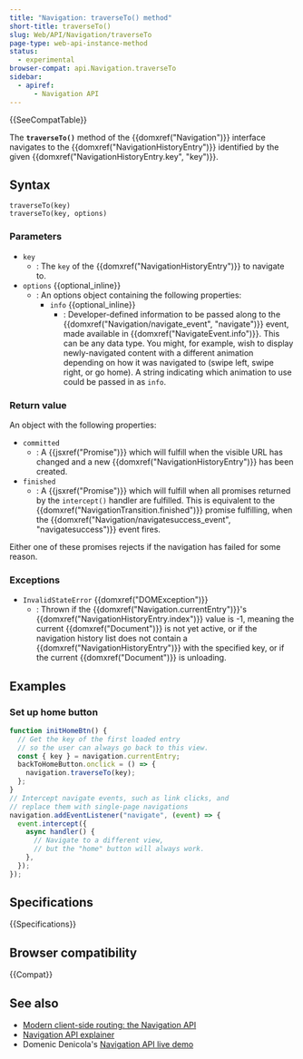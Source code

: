 ```yaml
---
title: "Navigation: traverseTo() method"
short-title: traverseTo()
slug: Web/API/Navigation/traverseTo
page-type: web-api-instance-method
status:
  - experimental
browser-compat: api.Navigation.traverseTo
sidebar:
  - apiref:
      - Navigation API
---
```


{{SeeCompatTable}}

The **`traverseTo()`** method of the {{domxref("Navigation")}} interface navigates to the {{domxref("NavigationHistoryEntry")}} identified by the given {{domxref("NavigationHistoryEntry.key", "key")}}.

## Syntax

```js-nolint
traverseTo(key)
traverseTo(key, options)
```

### Parameters

- `key`
  - : The `key` of the {{domxref("NavigationHistoryEntry")}} to navigate to.
- `options` {{optional_inline}}
  - : An options object containing the following properties:
    - `info` {{optional_inline}}
      - : Developer-defined information to be passed along to the {{domxref("Navigation/navigate_event", "navigate")}} event, made available in {{domxref("NavigateEvent.info")}}. This can be any data type. You might, for example, wish to display newly-navigated content with a different animation depending on how it was navigated to (swipe left, swipe right, or go home). A string indicating which animation to use could be passed in as `info`.

### Return value

An object with the following properties:

- `committed`
  - : A {{jsxref("Promise")}} which will fulfill when the visible URL has changed and a new {{domxref("NavigationHistoryEntry")}} has been created.
- `finished`
  - : A {{jsxref("Promise")}} which will fulfill when all promises returned by the `intercept()` handler are fulfilled. This is equivalent to the {{domxref("NavigationTransition.finished")}} promise fulfilling, when the {{domxref("Navigation/navigatesuccess_event", "navigatesuccess")}} event fires.

Either one of these promises rejects if the navigation has failed for some reason.

### Exceptions

- `InvalidStateError` {{domxref("DOMException")}}
  - : Thrown if the {{domxref("Navigation.currentEntry")}}'s {{domxref("NavigationHistoryEntry.index")}} value is -1, meaning the current {{domxref("Document")}} is not yet active, or if the navigation history list does not contain a {{domxref("NavigationHistoryEntry")}} with the specified key, or if the current {{domxref("Document")}} is unloading.

## Examples

### Set up home button

```js
function initHomeBtn() {
  // Get the key of the first loaded entry
  // so the user can always go back to this view.
  const { key } = navigation.currentEntry;
  backToHomeButton.onclick = () => {
    navigation.traverseTo(key);
  };
}
// Intercept navigate events, such as link clicks, and
// replace them with single-page navigations
navigation.addEventListener("navigate", (event) => {
  event.intercept({
    async handler() {
      // Navigate to a different view,
      // but the "home" button will always work.
    },
  });
});
```

## Specifications

{{Specifications}}

## Browser compatibility

{{Compat}}

## See also

- [Modern client-side routing: the Navigation API](https://developer.chrome.com/docs/web-platform/navigation-api/)
- [Navigation API explainer](https://github.com/WICG/navigation-api/blob/main/README.md)
- Domenic Denicola's [Navigation API live demo](https://gigantic-honored-octagon.glitch.me/)
